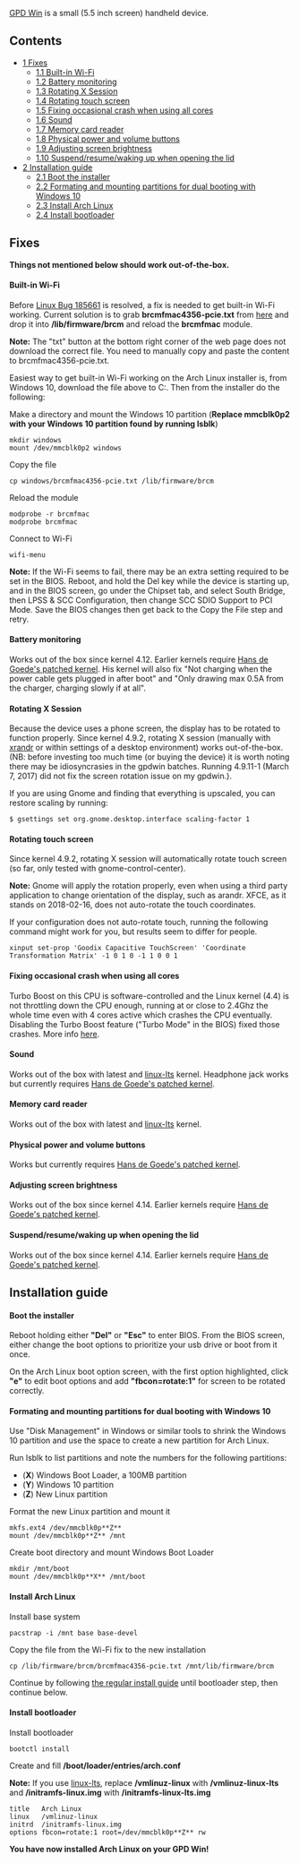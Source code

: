[GPD Win](https://www.indiegogo.com/projects/gpd-win-intel-z8700-win-10-os-game-console-laptop#/) is a small (5.5 inch screen) handheld device.

## Contents

*   [1 Fixes](#Fixes)
    *   [1.1 Built-in Wi-Fi](#Built-in_Wi-Fi)
    *   [1.2 Battery monitoring](#Battery_monitoring)
    *   [1.3 Rotating X Session](#Rotating_X_Session)
    *   [1.4 Rotating touch screen](#Rotating_touch_screen)
    *   [1.5 Fixing occasional crash when using all cores](#Fixing_occasional_crash_when_using_all_cores)
    *   [1.6 Sound](#Sound)
    *   [1.7 Memory card reader](#Memory_card_reader)
    *   [1.8 Physical power and volume buttons](#Physical_power_and_volume_buttons)
    *   [1.9 Adjusting screen brightness](#Adjusting_screen_brightness)
    *   [1.10 Suspend/resume/waking up when opening the lid](#Suspend.2Fresume.2Fwaking_up_when_opening_the_lid)
*   [2 Installation guide](#Installation_guide)
    *   [2.1 Boot the installer](#Boot_the_installer)
    *   [2.2 Formating and mounting partitions for dual booting with Windows 10](#Formating_and_mounting_partitions_for_dual_booting_with_Windows_10)
    *   [2.3 Install Arch Linux](#Install_Arch_Linux)
    *   [2.4 Install bootloader](#Install_bootloader)

## Fixes

**Things not mentioned below should work out-of-the-box.**

#### Built-in Wi-Fi

Before [Linux Bug 185661](https://bugzilla.kernel.org/show_bug.cgi?id=185661) is resolved, a fix is needed to get built-in Wi-Fi working. Current solution is to grab **brcmfmac4356-pcie.txt** from [here](https://chromium.googlesource.com/chromiumos/third_party/linux-firmware/+/f151f016b4fe656399f199e28cabf8d658bcb52b/brcm/brcmfmac4356-pcie.txt) and drop it into **/lib/firmware/brcm** and reload the **brcmfmac** module.

**Note:** The "txt" button at the bottom right corner of the web page does not download the correct file. You need to manually copy and paste the content to brcmfmac4356-pcie.txt.

Easiest way to get built-in Wi-Fi working on the Arch Linux installer is, from Windows 10, download the file above to C:\. Then from the installer do the following:

Make a directory and mount the Windows 10 partition (**Replace mmcblk0p2 with your Windows 10 partition found by running lsblk**)

```
mkdir windows
mount /dev/mmcblk0p2 windows

```

Copy the file

```
cp windows/brcmfmac4356-pcie.txt /lib/firmware/brcm

```

Reload the module

```
modprobe -r brcmfmac
modprobe brcmfmac

```

Connect to Wi-Fi

```
wifi-menu

```

**Note:** If the Wi-Fi seems to fail, there may be an extra setting required to be set in the BIOS. Reboot, and hold the Del key while the device is starting up, and in the BIOS screen, go under the Chipset tab, and select South Bridge, then LPSS & SCC Configuration, then change SCC SDIO Support to PCI Mode. Save the BIOS changes then get back to the Copy the File step and retry.

#### Battery monitoring

Works out of the box since kernel 4.12. Earlier kernels require [Hans de Goede's patched kernel](http://hansdegoede.livejournal.com/17445.html). His kernel will also fix "Not charging when the power cable gets plugged in after boot" and "Only drawing max 0.5A from the charger, charging slowly if at all".

#### Rotating X Session

Because the device uses a phone screen, the display has to be rotated to function properly. Since kernel 4.9.2, rotating X session (manually with [xrandr](/index.php/Xrandr "Xrandr") or within settings of a desktop environment) works out-of-the-box. (NB: before investing too much time (or buying the device) it is worth noting there may be idiosyncrasies in the gpdwin batches. Running 4.9.11-1 (March 7, 2017) did not fix the screen rotation issue on my gpdwin.).

If you are using Gnome and finding that everything is upscaled, you can restore scaling by running:

```
$ gsettings set org.gnome.desktop.interface scaling-factor 1

```

#### Rotating touch screen

Since kernel 4.9.2, rotating X session will automatically rotate touch screen (so far, only tested with gnome-control-center).

**Note:** Gnome will apply the rotation properly, even when using a third party application to change orientation of the display, such as arandr. XFCE, as it stands on 2018-02-16, does not auto-rotate the touch coordinates.

If your configuration does not auto-rotate touch, running the following command might work for you, but results seem to differ for people.

```
xinput set-prop 'Goodix Capacitive TouchScreen' 'Coordinate Transformation Matrix' -1 0 1 0 -1 1 0 0 1

```

#### Fixing occasional crash when using all cores

Turbo Boost on this CPU is software-controlled and the Linux kernel (4.4) is not throttling down the CPU enough, running at or close to 2.4Ghz the whole time even with 4 cores active which crashes the CPU eventually. Disabling the Turbo Boost feature ("Turbo Mode" in the BIOS) fixed those crashes. More info [here](https://www.reddit.com/r/gpdwin/comments/5o2m1v/solved_linux_44_crashing_when_using_all_4_cores/).

#### Sound

Works out of the box with latest and [linux-lts](https://www.archlinux.org/packages/?name=linux-lts) kernel. Headphone jack works but currently requires [Hans de Goede's patched kernel](http://hansdegoede.livejournal.com/17445.html).

#### Memory card reader

Works out of the box with latest and [linux-lts](https://www.archlinux.org/packages/?name=linux-lts) kernel.

#### Physical power and volume buttons

Works but currently requires [Hans de Goede's patched kernel](http://hansdegoede.livejournal.com/17445.html).

#### Adjusting screen brightness

Works out of the box since kernel 4.14. Earlier kernels require [Hans de Goede's patched kernel](http://hansdegoede.livejournal.com/17445.html).

#### Suspend/resume/waking up when opening the lid

Works out of the box since kernel 4.14. Earlier kernels require [Hans de Goede's patched kernel](http://hansdegoede.livejournal.com/17445.html).

## Installation guide

#### Boot the installer

Reboot holding either **"Del"** or **"Esc"** to enter BIOS. From the BIOS screen, either change the boot options to prioritize your usb drive or boot from it once.

On the Arch Linux boot option screen, with the first option highlighted, click **"e"** to edit boot options and add **"fbcon=rotate:1"** for screen to be rotated correctly.

#### Formating and mounting partitions for dual booting with Windows 10

Use "Disk Management" in Windows or similar tools to shrink the Windows 10 partition and use the space to create a new partition for Arch Linux.

Run lsblk to list partitions and note the numbers for the following partitions:

*   (**X**) Windows Boot Loader, a 100MB partition
*   (**Y**) Windows 10 partition
*   (**Z**) New Linux partition

Format the new Linux partition and mount it

```
mkfs.ext4 /dev/mmcblk0p**Z**
mount /dev/mmcblk0p**Z** /mnt

```

Create boot directory and mount Windows Boot Loader

```
mkdir /mnt/boot
mount /dev/mmcblk0p**X** /mnt/boot

```

#### Install Arch Linux

Install base system

```
pacstrap -i /mnt base base-devel

```

Copy the file from the Wi-Fi fix to the new installation

```
cp /lib/firmware/brcm/brcmfmac4356-pcie.txt /mnt/lib/firmware/brcm

```

Continue by following [the regular install guide](/index.php/Installation_guide#Configure_the_system "Installation guide") until bootloader step, then continue below.

#### Install bootloader

Install bootloader

```
bootctl install

```

Create and fill **/boot/loader/entries/arch.conf**

**Note:** If you use [linux-lts](https://www.archlinux.org/packages/?name=linux-lts), replace **/vmlinuz-linux** with **/vmlinuz-linux-lts** and **/initramfs-linux.img** with **/initramfs-linux-lts.img**

```
title   Arch Linux
linux   /vmlinuz-linux
initrd  /initramfs-linux.img
options fbcon=rotate:1 root=/dev/mmcblk0p**Z** rw

```

**You have now installed Arch Linux on your GPD Win!**